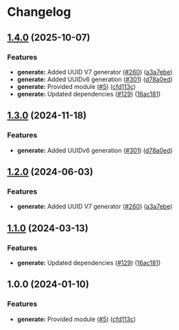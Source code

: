 # Changelog

## [1.4.0](https://github.com/bhardwajRahul/yokai/compare/generate-v1.3.0...generate/v1.4.0) (2025-10-07)


### Features

* **generate:** Added UUID V7 generator ([#260](https://github.com/bhardwajRahul/yokai/issues/260)) ([a3a7ebe](https://github.com/bhardwajRahul/yokai/commit/a3a7ebe01476c7b8294be3422cd71a99ceb34cd5))
* **generate:** Added UUIDv6 generation ([#301](https://github.com/bhardwajRahul/yokai/issues/301)) ([d78a0ed](https://github.com/bhardwajRahul/yokai/commit/d78a0ed27c8932296bf9b944b915e74574551e2e))
* **generate:** Provided module ([#5](https://github.com/bhardwajRahul/yokai/issues/5)) ([cfd113c](https://github.com/bhardwajRahul/yokai/commit/cfd113c4238107ad68e1ecfa6ed600567841b5bf))
* **generate:** Updated dependencies ([#129](https://github.com/bhardwajRahul/yokai/issues/129)) ([16ac181](https://github.com/bhardwajRahul/yokai/commit/16ac18129caca70f5384b0f84e11e0cfe7d9af86))

## [1.3.0](https://github.com/ankorstore/yokai/compare/generate/v1.2.0...generate/v1.3.0) (2024-11-18)


### Features

* **generate:** Added UUIDv6 generation ([#301](https://github.com/ankorstore/yokai/issues/301)) ([d78a0ed](https://github.com/ankorstore/yokai/commit/d78a0ed27c8932296bf9b944b915e74574551e2e))

## [1.2.0](https://github.com/ankorstore/yokai/compare/generate/v1.1.0...generate/v1.2.0) (2024-06-03)


### Features

* **generate:** Added UUID V7 generator ([#260](https://github.com/ankorstore/yokai/issues/260)) ([a3a7ebe](https://github.com/ankorstore/yokai/commit/a3a7ebe01476c7b8294be3422cd71a99ceb34cd5))

## [1.1.0](https://github.com/ankorstore/yokai/compare/generate/v1.0.0...generate/v1.1.0) (2024-03-13)


### Features

* **generate:** Updated dependencies ([#129](https://github.com/ankorstore/yokai/issues/129)) ([16ac181](https://github.com/ankorstore/yokai/commit/16ac18129caca70f5384b0f84e11e0cfe7d9af86))

## 1.0.0 (2024-01-10)


### Features

* **generate:** Provided module ([#5](https://github.com/ankorstore/yokai/issues/5)) ([cfd113c](https://github.com/ankorstore/yokai/commit/cfd113c4238107ad68e1ecfa6ed600567841b5bf))
